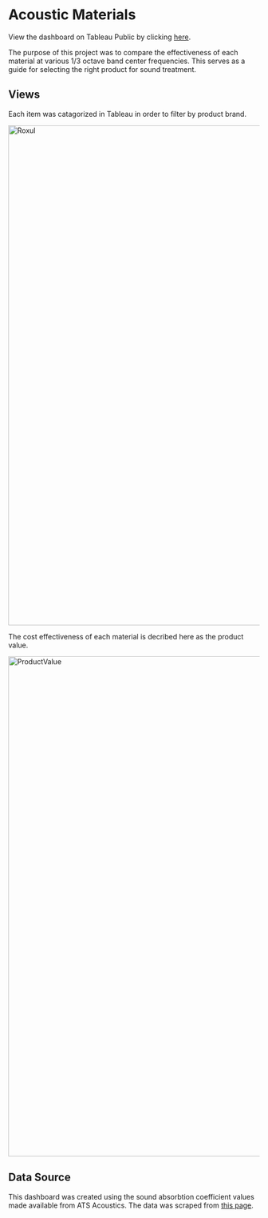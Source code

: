 # Acoustic Materials
View the dashboard on Tableau Public by clicking [here](https://public.tableau.com/views/AcousticMaterials/Dashboard?:language=en-US&:display_count=n&:origin=viz_share_link).

The purpose of this project was to compare the effectiveness of each material at various 1/3 octave band center frequencies. This serves as a guide for selecting the right product for sound treatment. 

## Views
Each item was catagorized in Tableau in order to filter by product brand.

<img width="1000" alt="Roxul" src="https://user-images.githubusercontent.com/80362935/186297078-9bf84934-4668-4493-9b1c-1842eed8b05c.png">

The cost effectiveness of each material is decribed here as the product value.

<img width="1000" alt="ProductValue" src="https://user-images.githubusercontent.com/80362935/189234086-2da8de93-7e23-4e3a-8e34-f3a539183830.png">




## Data Source
This dashboard was created using the sound absorbtion coefficient values made available from ATS Acoustics. The data was scraped from [this page](https://www.atsacoustics.com/page--Selecting-the-Right-Acoustic-Material--ac.html).
